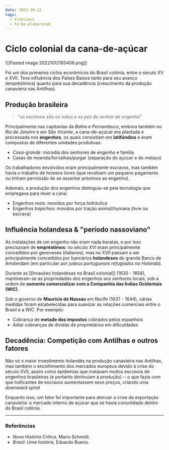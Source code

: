 ```yaml
---
date: 2022-10-12
tags:
  - transient
  - to-be-elaborated
---
```

# Ciclo colonial da cana-de-açúcar
![[Pasted image 20221012165406.png]]

Foi um dos primeiros ciclos econômicos do Brasil colônia, entre o século XV e XVII. Teve influência dos Países Baixos tanto para seu avanço (empréstimos) quanto para sua decadência (crescimento da produção canavieira nas Antilhas).

## Produção brasileira
> "*os escravos são as mãos e os pés do senhor de engenho*"

Principalmente nas capitanias da *Bahia* e *Pernambuco*, embora também no *Rio de Janeiro* e em *São Vicente*, a cana-de-açúcar era plantada e processada nos **engenhos**, os quais consistiam em **latifúndios** e eram compostos de diferentes unidades produtivas:
- *Casa-grande*: moradia dos senhores de engenho e família
- Casas de moenda/fornalhas/purgar (separação do açúcar e do melaço)

Os trabalhadores envolvidos eram principalmente escravos, mas também havia o trabalho de homens *livres* (que recebiam um pequeno pagamento ou tinham permissão de se assentar próximos ao engenho).

Ademais, a produção dos engenhos distinguia-se pela tecnologia que empregava para moer a cana:
- Engenhos *reais*: movidos por força *hidráulica*
- Engenhos *trapiches*: movidos por tração animal/humana (livre ou escrava)

## Influência holandesa & "período nassoviano"
As instalações de um engenho não eram nada baratas, e por isso precisavam de **empréstimos**: no século XVI eram principalmente concedidos por genoveses (italianos), mas no XVII passam a ser principalmente concedidos por bancários **holandeses** do grande Banco de Amsterdam (em particular por *judeus portugueses refugiados na Holanda*).

Durante as [[Invasões holandesas no Brasil colonial]] (1630 - 1654), mantiveram-se as propriedades dos engenhos aos senhores locais, sob a ordem de **somente comercializar com a Companhia das Índias Ocidentais (WIC)**. 

Sob o governo de **Maurício de Nassau** em Recife (1637 - 1644), várias medidas foram estabelecidas para suavizar as relações comerciais entre o Brasil e a WIC. Por exemplo:
- Cobrança de **metade dos impostos** cobrados pelos espanhois 
- Adiar cobranças de dívidas de proprietários em dificuldades

## Decadência: Competição com Antilhas e outros fatores
Não só o maior investimento holandês na produção canavieira nas Antilhas, mas também o encolhimento dos mercados europeus devido à crise do século XVII, assim como epidemias que matavam muitos escravos de engenhos brasileiros (e portanto diminuíam a produção) ─ o que fazia com que traficantes de escravos aumentassem seus preços, criando uma *downward spiral* 

Enquanto isso, um fator foi importante para atenuar a crise da exportação canavieira: o mercado interno de açúcar que se havia consolidado dentro do Brasil colônia.

---
### Referências
- *Nova História Crítica*, Mario Schmidt.
- *Brasil: Uma história*, Eduardo Bueno.

